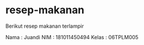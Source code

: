 # resep-makanan
Berikut resep makanan terlampir

Nama  : Juandi
NIM   : 181011450494
Kelas : 06TPLM005
